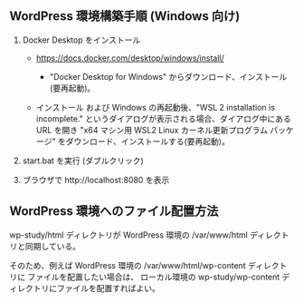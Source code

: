 ## WordPress 環境構築手順 (Windows 向け)

1. Docker Desktop をインストール
    * https://docs.docker.com/desktop/windows/install/
      * "Docker Desktop for Windows" からダウンロード、インストール(要再起動)。

    * インストール および Windows の再起動後、"WSL 2 installation is incomplete."
      というダイアログが表示される場合、ダイアログ中にある URL を開き
      "x64 マシン用 WSL2 Linux カーネル更新プログラム パッケージ"
      をダウンロード、インストールする(要再起動)。

2. start.bat を実行 (ダブルクリック)

3. ブラウザで http://localhost:8080 を表示


## WordPress 環境へのファイル配置方法

wp-study/html ディレクトリが
WordPress 環境の /var/www/html ディレクトリと同期している。

そのため、例えば WordPress 環境の /var/www/html/wp-content ディレクトリに
ファイルを配置したい場合は、
ローカル環境の wp-study/wp-content ディレクトリにファイルを配置すればよい。

